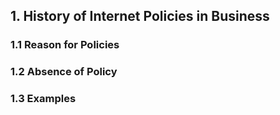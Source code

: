 ## 1. History of Internet Policies in Business

### 1.1 Reason for Policies

### 1.2 Absence of Policy

### 1.3 Examples

